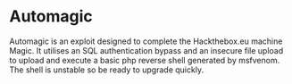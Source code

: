 # Automagic

Automagic is an exploit designed to complete the Hackthebox.eu machine Magic. It utilises an SQL authentication bypass and an insecure file upload to upload and execute a basic php reverse shell generated by msfvenom. The shell is unstable so be ready to upgrade quickly.

